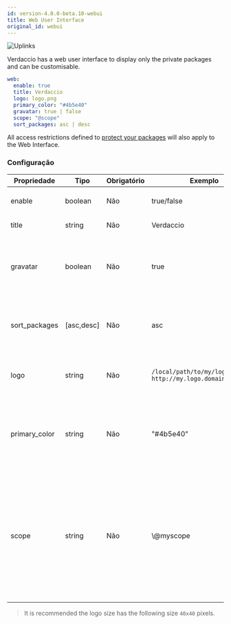 ```yaml
---
id: version-4.0.0-beta.10-webui
title: Web User Interface
original_id: webui
---
```


![Uplinks](https://user-images.githubusercontent.com/558752/52916111-fa4ba980-32db-11e9-8a64-f4e06eb920b3.png)

Verdaccio has a web user interface to display only the private packages and can be customisable.

```yaml
web:
  enable: true
  title: Verdaccio
  logo: logo.png
  primary_color: "#4b5e40"
  gravatar: true | false
  scope: "@scope"
  sort_packages: asc | desc
```

All access restrictions defined to [protect your packages](protect-your-dependencies.md) will also apply to the Web Interface.

### Configuração

| Propriedade   | Tipo       | Obrigatório | Exemplo                                                       | Suporte    | Descrição                                                                                                                                            |
| ------------- | ---------- | ----------- | ------------------------------------------------------------- | ---------- | ---------------------------------------------------------------------------------------------------------------------------------------------------- |
| enable        | boolean    | Não         | true/false                                                    | completo   | habilitar a interface web                                                                                                                            |
| title         | string     | Não         | Verdaccio                                                     | completo   | Título da página web                                                                                                                                 |
| gravatar      | boolean    | Não         | true                                                          | `>v4`   | Gravatars will be generated under the hood if this property is enabled                                                                               |
| sort_packages | [asc,desc] | Não         | asc                                                           | `>v4`   | By default private packages are sorted by ascending                                                                                                  |
| logo          | string     | Não         | `/local/path/to/my/logo.png` `http://my.logo.domain/logo.png` | completo   | a URI where logo is located (header logo)                                                                                                            |
| primary_color | string     | Não         | "#4b5e40"                                                     | `>4`    | The primary color to use throughout the UI (header, etc)                                                                                             |
| scope         | string     | Não         | \\@myscope                                                  | `>v3.x` | If you're using this registry for a specific module scope, specify that scope to set it in the webui instructions header (note: escape @ with \\@) |

> It is recommended the logo size has the following size `40x40` pixels.